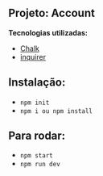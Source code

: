 ## Projeto: Account

**Tecnologias utilizadas:**

- [Chalk]()
- [inquirer]()

## Instalação:

- `npm init`
- `npm i ou npm install`

## Para rodar:

- `npm start`
- `npm run dev`